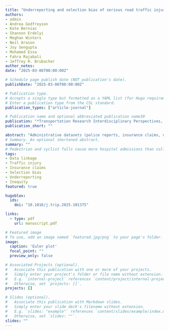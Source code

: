```yaml
---
title: "Underreporting and selection bias of serious road traffic injuries in auto insurance claims and police reports in British Columbia, Canada"
authors:
- admin
- Andrea Godfreyson
- Kate Berniaz
- Shannon Erdelyi
- Meghan Winters
- Neil Arason
- Joy Sengupta
- Mohamed Essa
- Fahra Rajabali
- Jeffrey R. Brubacher
author_notes:
date: "2025-03-06T00:00:00Z"

# Schedule page publish date (NOT publication's date).
publishDate: "2025-03-06T00:00:00Z"

# Publication type.
# Accepts a single type but formatted as a YAML list (for Hugo requirements).
# Enter a publication type from the CSL standard.
publication_types: ["article-journal"]

# Publication name and optional abbreviated publication name30
publication: "*Transportation Research Interdisciplinary Perspectives, 30* (101375)"
publication_short: ""

abstract: "Administrative datasets (police reports, insurance claims, medical records), form the basis for road safety research, but suffer from under-reporting and selection bias. Data linkage can provide a fuller picture of road traffic injuries and provide insight into dataset-specific biases. We examined the overlap of serious road traffic injuries involving motor vehicles reported in hospitalization records, police reports, and insurance claims in British Columbia, Canada (2015 – 2019) and assess selection bias within each injury dataset. We probabilistically linked police reports, insurance claims, and hospital admissions to a provincial population directory, identifying distinct persons and injuries across datasets. Injuries were linked to sociodemographic and geographic details from other government data including age, sex, low-income status, neighbourhood income and health authority. We analyzed serious injuries to drivers, cyclists and pedestrians. We assessed the proportion of injuries captured by a database (ascertainment rate) and assessed selection bias based on which sociodemographic groups were more likely to only be captured in hospital admissions. From 2015 to 2019, we estimated 57,097 motor vehicle-involved injuries (48,198 motor vehicle drivers, 2,641 cyclists, 6,258 pedestrians). Insurance claims had the highest ascertainment rate for drivers (95.7%), but lower for cyclists (83.3%) and pedestrians (76.5%). Police records and hospital admissions better captured cyclist and pedestrian injuries compared to driver injuries. Unlinked hospital admission injuries were more likely from low-income and remote populations. The underreporting highlights the need for improved injury data collection especially for pedestrian and cyclists, to better capture the full injury burden, particularly among marginalized sociodemographic groups."
# Summary. An optional shortened abstract.
summary: ""
# Pedestrian and cyclist falls cause more hospital admissions than collisions with motor vehicles in British Columbia, with falls accounting for 68.8% of pedestrian and 48.6% of cyclist admissions compared to 29.2% and 27.6% for vehicle collisions respectively.
tags:
- Data linkage
- Traffic injury
- Insurance claims
- Selection bias
- Underreporting
- Inequity
featured: true

hugoblox:
  ids:
    doi: "10.1016/j.trip.2025.101375"

links:
  - type: pdf
    url: manuscript.pdf

# Featured image
# To use, add an image named `featured.jpg/png` to your page's folder. 
image:
  caption: 'Euler plot'
  focal_point: ""
  preview_only: false

# Associated Projects (optional).
#   Associate this publication with one or more of your projects.
#   Simply enter your project's folder or file name without extension.
#   E.g. `internal-project` references `content/project/internal-project/index.md`.
#   Otherwise, set `projects: []`.
projects: []

# Slides (optional).
#   Associate this publication with Markdown slides.
#   Simply enter your slide deck's filename without extension.
#   E.g. `slides: "example"` references `content/slides/example/index.md`.
#   Otherwise, set `slides: ""`.
slides: ""
---
```


